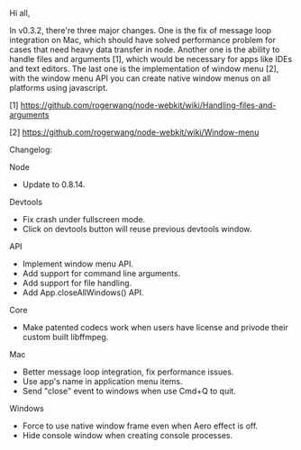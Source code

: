 Hi all,

In v0.3.2, there're three major changes. One is the fix of message loop integration on Mac, which should have solved performance problem for cases that need heavy data transfer in node. Another one is the ability to handle files and arguments [1], which would be necessary for apps like IDEs and text editors. The last one is the implementation of window menu [2], with the window menu API you can create native window menus on all platforms using javascript.

[1] https://github.com/rogerwang/node-webkit/wiki/Handling-files-and-arguments

[2] https://github.com/rogerwang/node-webkit/wiki/Window-menu

Changelog:

Node
* Update to 0.8.14.

Devtools
* Fix crash under fullscreen mode.
* Click on devtools button will reuse previous devtools window.

API
* Implement window menu API.
* Add support for command line arguments.
* Add support for file handling.
* Add App.closeAllWindows() API.

Core
* Make patented codecs work when users have license and privode their custom built libffmpeg.

Mac
* Better message loop integration, fix performance issues.
* Use app's name in application menu items.
* Send "close" event to windows when use Cmd+Q to quit.

Windows
* Force to use native window frame even when Aero effect is off.
* Hide console window when creating console processes.